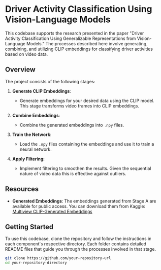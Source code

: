# Driver Activity Classification Using Vision-Language Models

This codebase supports the research presented in the paper "Driver Activity Classification Using Generalizable Representations from Vision-Language Models." The processes described here involve generating, combining, and utilizing CLIP embeddings for classifying driver activities based on video data.

## Overview

The project consists of the following stages:

1. **Generate CLIP Embeddings**:
   - Generate embeddings for your desired data using the CLIP model. This stage transforms video frames into CLIP embeddings.

2. **Combine Embeddings**:
   - Combine the generated embeddings into `.npy` files.

3. **Train the Network**:
   - Load the `.npy` files containing the embeddings and use it to train a neural network.

4. **Apply Filtering**:
   - Implement filtering to smoothen the results. Given the sequential nature of video data this is effective against outliers.

## Resources

- **Generated Embeddings**: The embeddings generated from Stage A are available for public access. You can download them from Kaggle:
  [Multiview CLIP-Generated Embeddings](https://www.kaggle.com/datasets/mathiasviborg/multiview-clip-generated-embeddings)

## Getting Started

To use this codebase, clone the repository and follow the instructions in each component's respective directory. Each folder contains detailed README files that guide you through the processes involved in that stage.

```bash
git clone https://github.com/your-repository-url
cd your-repository-directory
